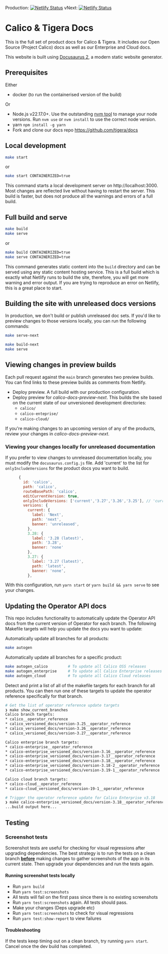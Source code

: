 Production: [![Netlify Status](https://api.netlify.com/api/v1/badges/58c3464e-f1ba-4a32-8c6e-0e41fe8e0f45/deploy-status)](https://app.netlify.com/sites/tigera/deploys)
vNext: [![Netlify Status](https://api.netlify.com/api/v1/badges/b5b32cd6-5303-4d84-90e8-9379a961a5bf/deploy-status)](https://app.netlify.com/sites/calico-docs-preview-next/deploys)

# Calico & Tigera Docs

This is the full set of product docs for Calico & Tigera. It includes our Open Source (Project Calico) docs
as well as our Enterprise and Cloud docs.

This website is built using [Docusaurus 2](https://docusaurus.io/), a modern static website generator.

## Prerequisites

Either

* docker (to run the containerised version of the build)

Or

* Node.js v22.17.0+. Use the outstanding [nvm tool](https://github.com/nvm-sh/nvm) to manage your node versions. Run `nvm use` or `nvm install` to use the correct node version.
* yarn `npm install -g yarn`
* Fork and clone our docs repo <https://github.com/tigera/docs>

## Local development

```bash
make start 
```

or

```bash
make start CONTAINERIZED=true
```

This command starts a local development server on http://localhost:3000. Most changes are reflected live without
having to restart the server. This build is faster, but does not produce all the warnings and errors of a full build.

## Full build and serve

```bash
make build
make serve
```

or

```bash
make build CONTAINERIZED=true
make serve CONTAINERIZED=true
```

This command generates static content into the `build` directory and can be served using any static content hosting
service. This is a full build which is exactly what Netlify runs to build the site, therefore, you will get more
warning and error output. If you are trying to reproduce an error on Netlify, this is a great place to start.

## Building the site with unreleased docs versions

In production, we don't build or publish unreleased doc sets.
If you'd like to preview changes to those versions locally, you can run the following commands:

```bash
make serve-next
```

```bash
make build-next
make serve
```

## Viewing changes in preview builds

Each pull request against the `main` branch generates two preview builds.
You can find links to these preview builds as comments from Netlify.

* Deploy preview. A full build with our production configuration.
* Deploy preview for _calico-docs-preview-next_. This builds the site based on the current state of our unversioned development directories:
  * `calico/`
  * `calico-enteprise/`
  * `calico-cloud/`

If you're making changes to an upcoming version of any of the products, review your changes in _calico-docs-preview-next_.

### Viewing your changes locally for unreleased documentation

If you prefer to view changes to unreleased documentation locally, you must modify the `docusaurus.config.js` file.
Add 'current' to the list for `onlyIncludeVersions` for the product docs you want to build.

```js
      {
        id: 'calico',
        path: 'calico',
        routeBasePath: 'calico',
        editCurrentVersion: true,
        onlyIncludeVersions: ['current','3.27','3.26','3.25'], // 'current' is added to build the in-development docs  
        versions: {
          current: {
            label: 'Next',
            path: 'next',
            banner: 'unreleased',
          },
          3.28: {
            label: '3.28 (latest)',
            path: '3.28',
            banner: 'none'
          },
          3.27: {
            label: '3.27 (latest)',
            path: 'latest',
            banner: 'none',
          },

```

With this configuration, run `yarn start` or `yarn build && yarn serve` to see your changes.

## Updating the Operator API docs

This repo includes functionality to automatically update the Operator API docs from the current version of Operator
for each branch. The following Makefile targets will help you update the docs you want to update:

Automatically update all branches for all products:

```bash
make autogen
```

Automatically update all branches for a specific product:

```bash
make autogen_calico         # To update all Calico OSS releases
make autogen_enterprise     # To update all Calico Enterprise releases
make autogen_cloud          # To update all Calico Cloud releases
```

Detect and print a list of all of the makefile targets for each branch for all products. You
can then run one of these targets to update the operator reference specifically for that branch.

```bash
# Get the list of operator reference update targets
❯ make show_current_branches
Calico branch targets:
* calico__operator_reference
* calico_versioned_docs/version-3.25__operator_reference
* calico_versioned_docs/version-3.26__operator_reference
* calico_versioned_docs/version-3.27__operator_reference

Calico enterprise branch targets:
* calico-enterprise__operator_reference
* calico-enterprise_versioned_docs/version-3.16__operator_reference
* calico-enterprise_versioned_docs/version-3.17__operator_reference
* calico-enterprise_versioned_docs/version-3.18__operator_reference
* calico-enterprise_versioned_docs/version-3.18-2__operator_reference
* calico-enterprise_versioned_docs/version-3.19-1__operator_reference

Calico cloud branch targets:
* calico-cloud__operator_reference
* calico-cloud_versioned_docs/version-19-1__operator_reference

# Trigger the operator reference update for Calico Enterprise v3.18
❯ make calico-enterprise_versioned_docs/version-3.18__operator_reference
...build output here...
```

## Testing

### Screenshot tests

Screenshot tests are useful for checking for visual regressions after upgrading dependencies.
The best strategy is to run the tests on a clean branch <u>**before**</u> making changes to gather screenshots of the app in its current state. Then upgrade your dependencies and run the tests again.

#### Running screenshot tests locally

- Run `yarn build`
- Run `yarn test:screenshots`
- All tests will fail on the first pass since there is no existing screenshots
- Run `yarn test:screenshots` again. All tests should pass.
- Make your changes (Deps upgrade etc)
- Run `yarn test:screenshots` to check for visual regressions
- Run `yarn test:show-report` to view failures

#### Troubleshooting

If the tests keep timing out on a clean branch, try running `yarn start`. Cancel once the dev build has completed.

